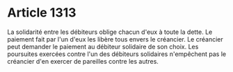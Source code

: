 # Article 1313

La solidarité entre les débiteurs oblige chacun d'eux à toute la dette. Le paiement fait par l'un d'eux les libère tous envers le créancier.  Le créancier peut demander le paiement au débiteur solidaire de son choix. Les poursuites exercées contre l'un des débiteurs solidaires n'empêchent pas le créancier d'en exercer de pareilles contre les autres.
